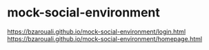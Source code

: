 # mock-social-environment

https://bzarouali.github.io/mock-social-environment/login.html
https://bzarouali.github.io/mock-social-environment/homepage.html

